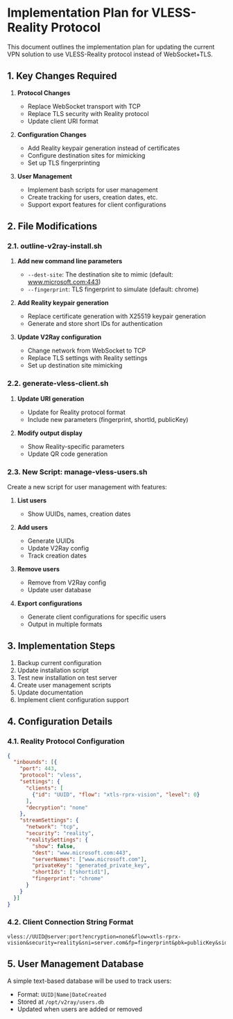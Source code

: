 # Implementation Plan for VLESS-Reality Protocol

This document outlines the implementation plan for updating the current VPN solution to use VLESS-Reality protocol instead of WebSocket+TLS.

## 1. Key Changes Required

1. **Protocol Changes**
   - Replace WebSocket transport with TCP
   - Replace TLS security with Reality protocol
   - Update client URI format

2. **Configuration Changes**
   - Add Reality keypair generation instead of certificates
   - Configure destination sites for mimicking
   - Set up TLS fingerprinting

3. **User Management**
   - Implement bash scripts for user management
   - Create tracking for users, creation dates, etc.
   - Support export features for client configurations

## 2. File Modifications

### 2.1. outline-v2ray-install.sh

1. **Add new command line parameters**
   - `--dest-site`: The destination site to mimic (default: www.microsoft.com:443)
   - `--fingerprint`: TLS fingerprint to simulate (default: chrome)

2. **Add Reality keypair generation**
   - Replace certificate generation with X25519 keypair generation
   - Generate and store short IDs for authentication

3. **Update V2Ray configuration**
   - Change network from WebSocket to TCP
   - Replace TLS settings with Reality settings
   - Set up destination site mimicking

### 2.2. generate-vless-client.sh

1. **Update URI generation**
   - Update for Reality protocol format
   - Include new parameters (fingerprint, shortId, publicKey)

2. **Modify output display**
   - Show Reality-specific parameters
   - Update QR code generation

### 2.3. New Script: manage-vless-users.sh

Create a new script for user management with features:

1. **List users**
   - Show UUIDs, names, creation dates

2. **Add users**
   - Generate UUIDs
   - Update V2Ray config 
   - Track creation dates

3. **Remove users**
   - Remove from V2Ray config
   - Update user database

4. **Export configurations**
   - Generate client configurations for specific users
   - Output in multiple formats

## 3. Implementation Steps

1. Backup current configuration
2. Update installation script
3. Test new installation on test server
4. Create user management scripts
5. Update documentation
6. Implement client configuration support

## 4. Configuration Details

### 4.1. Reality Protocol Configuration

```json
{
  "inbounds": [{
    "port": 443,
    "protocol": "vless",
    "settings": {
      "clients": [
        {"id": "UUID", "flow": "xtls-rprx-vision", "level": 0}
      ],
      "decryption": "none"
    },
    "streamSettings": {
      "network": "tcp",
      "security": "reality",
      "realitySettings": {
        "show": false,
        "dest": "www.microsoft.com:443",
        "serverNames": ["www.microsoft.com"],
        "privateKey": "generated_private_key",
        "shortIds": ["shortid1"],
        "fingerprint": "chrome"
      }
    }
  }]
}
```

### 4.2. Client Connection String Format

```
vless://UUID@server:port?encryption=none&flow=xtls-rprx-vision&security=reality&sni=server.com&fp=fingerprint&pbk=publicKey&sid=shortId#name
```

## 5. User Management Database

A simple text-based database will be used to track users:
- Format: `UUID|Name|DateCreated`
- Stored at `/opt/v2ray/users.db`
- Updated when users are added or removed